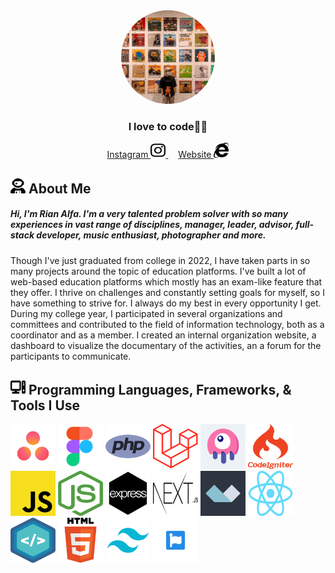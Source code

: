 <article class="markdown-body entry-content container-lg f5" itemprop="text">
    <div id="user-profile-header" align="center" dir="auto">
        <div dir="auto">
            <img width="150" height="150" src="/assets/ava.jpeg" alt="Profile Picture" style="border-radius: 999px;" />
        </div>
        <h3 dir="auto">I love to code👨‍💻</h3>
        <div dir="auto">
            <a href="https://instagram.com/fckinastronaut" rel="nofollow">
                Instagram
                <img width="24" height="24" src="/assets/instagram.svg" alt="Instagram Badge" />
            </a>
            <a href="https://itsrianalfa.space" rel="nofollow" style="margin-left: 16px;">
                Website
                <img width="24" height="24" src="/assets/internet-explorer.svg" alt="Website Badge" />
            </a>
        </div>
    </div>
    <h2 dir="auto">
        <img width="24" height="24" src="/assets/user-astronaut-solid.svg" alt="User Icon" />
        <span>About Me</span>
    </h2>
    <h5 dir="auto" style="font-weight: 'bold';">
        Hi, I'm Rian Alfa. I'm a very talented problem solver with so many experiences in vast range of disciplines, manager, leader, advisor, full-stack developer, music enthusiast, photographer and more.
    </h5>
    <p dir="auto">
        Though I've just graduated from college in 2022, I have taken parts in so many projects around the topic of education platforms. I've built a lot of web-based education platforms which mostly has an exam-like feature that they offer. I thrive on challenges and constantly setting goals for myself, so I have something to strive for. I always do my best in every opportunity I get. During my college year, I participated in several organizations and committees and contributed to the field of information technology, both as a coordinator and as a member. I created an internal organization website, a dashboard to visualize the documentary of the activities, an a forum for the participants to communicate.
    </p>
    <h2 dir="auto">
        <img width="24" height="24" src="/assets/computer-solid.svg" alt="Computer Icon" />
        Programming Languages, Frameworks, & Tools I Use
    </h2>
    <div dir="auto">
        <img width="72" height="72" src="./assets/asana.jpg" alt="Asana Icon" />
        <img width="72" height="72" src="./assets/figma.png" alt="Figma Icon" />
        <img width="72" height="72" src="./assets/php.png" alt="PHP Icon" />
        <img width="72" height="72" src="./assets/laravel.png" alt="Laravel Icon" />
        <img width="72" height="72" src="./assets/livewire.png" alt="Livewire Icon" />
        <img width="72" height="72" src="./assets/codeigniter.png" alt="CodeIgniter Icon" />
        <img width="72" height="72" src="./assets/javascript.png" alt="JavaScript Icon" />
        <img width="72" height="72" src="./assets/nodejs.png" alt="NodeJS Icon" />
        <img width="72" height="72" src="./assets/express.png" alt="Express Icon" />
        <img width="72" height="72" src="./assets/nextjs.png" alt="NextJS Icon" />
        <img width="72" height="72" src="./assets/alpinejs.png" alt="AlpineJS Icon" />
        <img width="72" height="72" src="./assets/react.png" alt="React Icon" />
        <img width="72" height="72" src="./assets/native-base.png" alt="NativeBase Icon" />
        <img width="72" height="72" src="./assets/html.png" alt="HTML Icon" />
        <img width="72" height="72" src="./assets/tailwindcss.png" alt="TailwindCSS Icon" />
        <img width="72" height="72" src="./assets/fontawesome.jpg" alt="FontAwesome Icon" />
    </div>
</article>